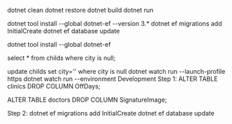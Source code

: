 dotnet clean
dotnet restore
dotnet build
dotnet run

dotnet tool install --global dotnet-ef --version 3.\*
dotnet ef migrations add InitialCreate
dotnet ef database update

dotnet tool install --global dotnet-ef

select \* from childs where city is null;

update childs set city='' where city is null
dotnet watch run --launch-profile https
dotnet watch run --environment Development
Step 1: 
ALTER TABLE clinics
DROP COLUMN OffDays;

ALTER TABLE doctors
DROP COLUMN SignatureImage;

Step 2:
dotnet ef migrations add InitialCreate
dotnet ef database update